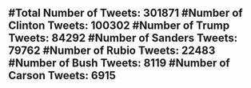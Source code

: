 #Total Number of Tweets: 301871 
#Number of Clinton Tweets: 100302
#Number of Trump Tweets: 84292
#Number of Sanders Tweets: 79762
#Number of Rubio Tweets: 22483
#Number of Bush Tweets: 8119
#Number of Carson Tweets: 6915
---
